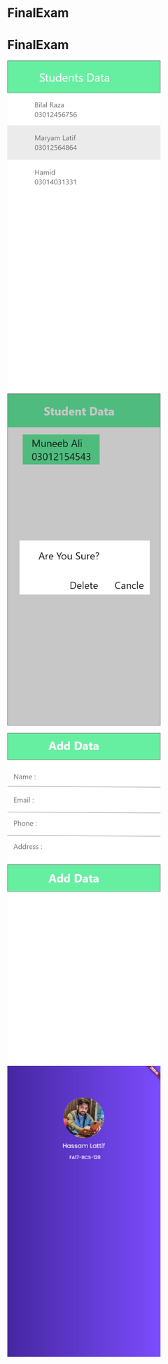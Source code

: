 # FinalExam

# FinalExam

<a href="#" target="_blank"><img src="https://github.com/Hassamlatif/FinalExam/blob/main/1.png" width="350"></a> <a href="#" target="_blank"><img src="https://github.com/Hassamlatif/FinalExam/blob/main/2.png" width="350"></a> 

 <a href="#" target="_blank"><img src="https://github.com/Hassamlatif/FinalExam/blob/main/3.png" width="350"></a>  <a href="#" target="_blank"><img src="https://github.com/Hassamlatif/FinalExam/blob/main/4.png" width="350"></a> 
    
